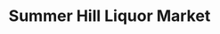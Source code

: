 ---
title: "Summer Hill Liquor Market"
url: /citrus-heights/summer-hill-liquor-market/
shop: Spirituosen
---